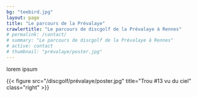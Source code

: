 ```yaml
---
bg: "teebird.jpg"
layout: page
title: "Le parcours de la Prévalaye"
crawlertitle: "Le parcours de discgolf de la Prévalaye à Rennes"
# permalink: /contact/
# summary: "Le parcours de discgolf de la Prévalaye à Rennes"
# active: contact
# thumbnail: "prévalaye/poster.jpg"
---
```


lorem ipsum

{{< figure src="/discgolf/prévalaye/poster.jpg" title="Trou #13 vu du ciel" class="right" >}}


